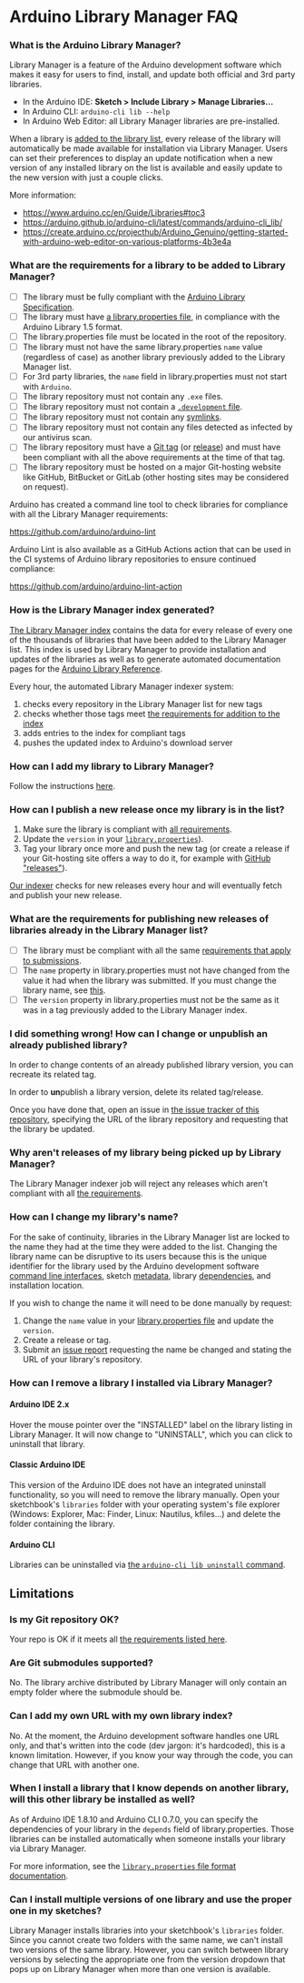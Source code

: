 # Arduino Library Manager FAQ

### What is the Arduino Library Manager?

Library Manager is a feature of the Arduino development software which makes it easy for users to find, install, and update both official and 3rd party libraries.

- In the Arduino IDE: **Sketch > Include Library > Manage Libraries...**
- In Arduino CLI: `arduino-cli lib --help`
- In Arduino Web Editor: all Library Manager libraries are pre-installed.

When a library is [added to the library list](README.md#adding-a-library-to-library-manager), every release of the library will automatically be made available for installation via Library Manager. Users can set their preferences to display an update notification when a new version of any installed library on the list is available and easily update to the new version with just a couple clicks.

More information:

- https://www.arduino.cc/en/Guide/Libraries#toc3
- https://arduino.github.io/arduino-cli/latest/commands/arduino-cli_lib/
- https://create.arduino.cc/projecthub/Arduino_Genuino/getting-started-with-arduino-web-editor-on-various-platforms-4b3e4a

### What are the requirements for a library to be added to Library Manager?

<a id="submission-requirements"></a>

- [ ] The library must be fully compliant with the [Arduino Library Specification](https://arduino.github.io/arduino-cli/latest/library-specification).
- [ ] The library must have [a library.properties file](https://arduino.github.io/arduino-cli/latest/library-specification/#library-metadata), in compliance with the Arduino Library 1.5 format.
- [ ] The library.properties file must be located in the root of the repository.
- [ ] The library must not have the same library.properties `name` value (regardless of case) as another library previously added to the Library Manager list.
- [ ] For 3rd party libraries, the `name` field in library.properties must not start with `Arduino`.
- [ ] The library repository must not contain any `.exe` files.
- [ ] The library repository must not contain a [`.development` file](https://arduino.github.io/arduino-cli/latest/library-specification/#development-flag-file).
- [ ] The library repository must not contain any [symlinks](https://en.wikipedia.org/wiki/Symbolic_link).
- [ ] The library repository must not contain any files detected as infected by our antivirus scan.
- [ ] The library repository must have a [Git tag](https://git-scm.com/book/en/v2/Git-Basics-Tagging) (or [release](https://help.github.com/articles/creating-releases/)) and must have been compliant with all the above requirements at the time of that tag.
- [ ] The library repository must be hosted on a major Git-hosting website like GitHub, BitBucket or GitLab (other hosting sites may be considered on request).

Arduino has created a command line tool to check libraries for compliance with all the Library Manager requirements:

https://github.com/arduino/arduino-lint

Arduino Lint is also available as a GitHub Actions action that can be used in the CI systems of Arduino library repositories to ensure continued compliance:

https://github.com/arduino/arduino-lint-action

### How is the Library Manager index generated?

[The Library Manager index](http://downloads.arduino.cc/libraries/library_index.json) contains the data for every release of every one of the thousands of libraries that have been added to the Library Manager list. This index is used by Library Manager to provide installation and updates of the libraries as well as to generate automated documentation pages for the [Arduino Library Reference](https://www.arduino.cc/reference/en/libraries/).

Every hour, the automated Library Manager indexer system:

1. checks every repository in the Library Manager list for new tags
1. checks whether those tags meet [the requirements for addition to the index](#update-requirements)
1. adds entries to the index for compliant tags
1. pushes the updated index to Arduino's download server

### How can I add my library to Library Manager?

Follow the instructions [here](README.md#adding-a-library-to-library-manager).

### How can I publish a new release once my library is in the list?

1. Make sure the library is compliant with [all requirements](#update-requirements).
1. Update the `version` in your [`library.properties`](https://arduino.github.io/arduino-cli/latest/library-specification/#library-metadata)).
1. Tag your library once more and push the new tag (or create a release if your Git-hosting site offers a way to do it, for example with [GitHub "releases"](https://help.github.com/articles/creating-releases/)).

[Our indexer](#how-is-the-library-manager-index-generated) checks for new releases every hour and will eventually fetch and publish your new release.

### What are the requirements for publishing new releases of libraries already in the Library Manager list?

<a id="update-requirements"></a>

- [ ] The library must be compliant with all the same [requirements that apply to submissions](#submission-requirements).
- [ ] The `name` property in library.properties must not have changed from the value it had when the library was submitted. If you must change the library name, see [this](#how-can-i-change-my-librarys-name).
- [ ] The `version` property in library.properties must not be the same as it was in a tag previously added to the Library Manager index.

### I did something wrong! How can I change or unpublish an already published library?

In order to change contents of an already published library version, you can recreate its related tag.

In order to **un**publish a library version, delete its related tag/release.

Once you have done that, open an issue in [the issue tracker of this repository](https://github.com/arduino/library-registry/issues), specifying the URL of the library repository and requesting that the library be updated.

### Why aren't releases of my library being picked up by Library Manager?

The Library Manager indexer job will reject any releases which aren't compliant with all [the requirements](#update-requirements).

### How can I change my library's name?

For the sake of continuity, libraries in the Library Manager list are locked to the name they had at the time they were added to the list. Changing the library name can be disruptive to its users because this is the unique identifier for the library used by the Arduino development software [command line interfaces](https://arduino.github.io/arduino-cli/latest/commands/arduino-cli_lib/), sketch [metadata](https://arduino.github.io/arduino-cli/latest/sketch-specification/#metadata), library [dependencies](https://arduino.github.io/arduino-cli/latest/library-specification/#libraryproperties-file-format), and installation location.

If you wish to change the name it will need to be done manually by request:

1. Change the `name` value in your [library.properties file](https://arduino.github.io/arduino-cli/latest/library-specification/#libraryproperties-file-format) and update the `version`.
1. Create a release or tag.
1. Submit an [issue report](https://github.com/arduino/library-registry/issues) requesting the name be changed and stating the URL of your library's repository.

### How can I remove a library I installed via Library Manager?

#### Arduino IDE 2.x

Hover the mouse pointer over the "INSTALLED" label on the library listing in Library Manager. It will now change to "UNINSTALL", which you can click to uninstall that library.

#### Classic Arduino IDE

This version of the Arduino IDE does not have an integrated uninstall functionality, so you will need to remove the library manually. Open your sketchbook's `libraries` folder with your operating system's file explorer (Windows: Explorer, Mac: Finder, Linux: Nautilus, kfiles...) and delete the folder containing the library.

#### Arduino CLI

Libraries can be uninstalled via [the `arduino-cli lib uninstall` command](https://arduino.github.io/arduino-cli/latest/commands/arduino-cli_lib_uninstall/).

## Limitations

### Is my Git repository OK?

Your repo is OK if it meets all [the requirements listed here](#submission-requirements).

### Are Git submodules supported?

No. The library archive distributed by Library Manager will only contain an empty folder where the submodule should be.

### Can I add my own URL with my own library index?

No. At the moment, the Arduino development software handles one URL only, and that's written into the code (dev jargon: it's hardcoded), this is a known limitation.
However, if you know your way through the code, you can change that URL with another one.

### When I install a library that I know depends on another library, will this other library be installed as well?

As of Arduino IDE 1.8.10 and Arduino CLI 0.7.0, you can specify the dependencies of your library in the `depends` field of library.properties. Those libraries can be installed automatically when someone installs your library via Library Manager.

For more information, see the [`library.properties` file format documentation](https://arduino.github.io/arduino-cli/latest/library-specification/#libraryproperties-file-format).

### Can I install multiple versions of one library and use the proper one in my sketches?

Library Manager installs libraries into your sketchbook's `libraries` folder. Since you cannot create two folders with the same name, we can't install two versions of the same library. However, you can switch between library versions by selecting the appropriate one from the version dropdown that pops up on Library Manager when more than one version is available.
